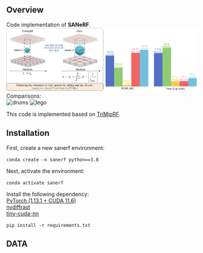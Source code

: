 ## Overview
Code implementation of **SANeRF**.  
![overview](/overview/overview.png)  
Comparisons:  
<img src="/overview/drums.gif" width="400" height="200" alt="drums"> <img src="/overview/lego" width="400" height="200" alt="lego">

This code is implemented based on [TriMipRF](https://github.com/wbhu/Tri-MipRF).   
## Installation
First, create a new sanerf environment:
```
conda create -n sanerf python==3.8
```
Next, activate the environment:
```
conda activate sanerf
```
Install the following dependency:  
[PyTorch (1.13.1 + CUDA 11.6)](https://pytorch.org/get-started/locally/)  
[nvdiffrast](https://nvlabs.github.io/nvdiffrast/)  
[tiny-cuda-nn](https://github.com/NVlabs/tiny-cuda-nn)
```
pip install -r requirements.txt
```

## DATA 

